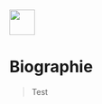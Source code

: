 # <img src="https://emoji.gg/assets/emoji/2112_wave_animated.gif" width="45" height="45"/> <h1>Biographie</h1>
> Test
